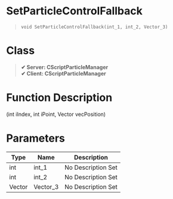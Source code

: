 # SetParticleControlFallback
> `void SetParticleControlFallback(int_1, int_2, Vector_3)`
# Class
> __✔ Server: CScriptParticleManager__  
> __✔ Client: CScriptParticleManager__  
# Function Description
(int iIndex, int iPoint, Vector vecPosition)
# Parameters
Type|Name|Description
--|--|--
int|int_1|No Description Set
int|int_2|No Description Set
Vector|Vector_3|No Description Set
